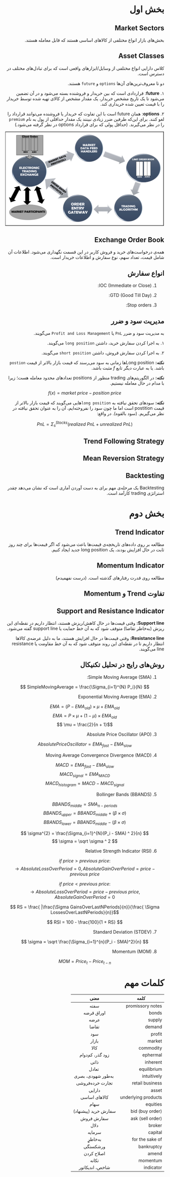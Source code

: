 <div dir='rtl'>

# بخش اول


## Market Sectors

بخش‌های بازار انواع مختلفی از کالاهای اساسی هستند که قابل معامله هستند.

## Asset Classes

 کلاس دارایی انواع مختلفی از وسایل/ابزارهای واقعی است که برای تبادل‌های مختلف در دسترس است.
 
 دو تا معروف‌ترین‌های آن‌ها `options` و `future` هستند.

  ۱. **future**: قراردادی است که بین خریدار و فروشنده بسته می‌شود و در آن تضمین می‌شود تا یک تاریخ مشخص خریدار، یک مقدار مشخص از کالای تهیه شده توسط خریدار را با قیمت تعیین شده خریداری کند.

۲. **options**: همان future است با این تفاوت که خریدار یا فروشنده می‌توانند قرارداد را لغو کنند. برای این‌که طرفین ضرر زیادی نبینند یک مقدار حداقلی از پول به نام `premium` را در نظر می‌گیرند. (حداقل پولی که برای قرارداد options در نظر گرفته می‌شود.)


![شکل کلی](img/1.png)



## Exchange Order Book

همه‌ی درخواست‌های خرید و فروش کاربر در این قسمت نگهداری می‌شود. اطلاعات آن شامل قیمت، تعداد  سهم، نوع سفارش و اطلاعات خریدار است.


## انواع سفارش

1. IOC (Immediate or Close): 

2. GTD (Good Till Day):

3. Stop orders:

## مدیریت سود و ضرر

به مدیریت سود و ضرر `PnL` یا `Profit and Loss Management` می‌گویند.


۱. به اجرا کردن سفارش خرید، داشتن `long position` می‌گویند. 

۲. به اجرا کردن سفارش فروش، داشتن `short position` می‌گویند.

**نکته:** Long positionها  زمانی  به سود می‌رسند که قیمت بازار بالاتر از قیمت `postion` باشد. یا به عبارت دیگر تابع $f$ مثبت باشد.

**نکته:** در الگوریتم‌های trading منظور از positions تعدادهای محدود معامله هست؛ زیرا با مدام در حال معامله نیستیم.

<div dir=ltr>

$$ f(x) = market\: price - position\: price$$
</div>

**نکته:** سودهای تحقق نیافته به `long position`هایی می‌گویند که قیمت بازار بالاتر از قیمت postition است اما ما چون سود را نفروخته‌ایم، آن را به عنوان تحقق نیافته در نظر می‌گیریم. (سود بالقوه). در واقع:


<div dir=ltr>

$$ PnL = \Sigma_{s}^{Stocks} (realized\: PnL + unrealized\: PnL) $$
</div>


## Trend Following Strategy


## Mean Reversion Strategy




## Backtesting


Backtesting یک مرحله‌ی مهم برای به دست آوردن آماری است که نشان می‌دهد چقدر استراتژی trading کارآمد است.


# بخش دوم



## Trend Indicator

مطالعه‌ بر روی داده‌های تاریخچه‌ی قیمت‌ها باعث می‌شود که اگر قیمت‌ها برای چند روز ثابت در حال افزایش بودند، یک long position جدید ایجاد کنیم. 


## Momentum Indicator


مطالعه روی قدرت رفتار‌های گذشته است. (درست نفهمیدم)


 ## تفاوت Trend و Momentum





## Support and Resistance Indicator


**Support line:**
وقتی قیمت‌ها در حال کاهش/ریزش هستند، انتظار داریم در نقطه‌ای این ریزش (به‌خاطر تقاضا) متوقف شود که به آن خط حمایت یا support line گفته می‌شود.


**Resistance line:**
 وقتی قیمت‌ها در حال افزایش هستند، ما به دلیل عرضه‌ی کالاها انتظار داریم تا در نقطه‌ای این روند متوقف شود که به آن خط مقاومت یا resistance line می‌گویند.


## روش‌های رایج در تحلیل تکنیکال

1. Simple Moving Average (SMA):

<div dir='ltr'>

$$ SimpleMovingAverage = \frac{\Sigma_{i=1}^{N} P_i}{N} $$

</div>

2. Exponential Moving Average (EMA)

<div dir='ltr'>

$$ EMA = (P - EMA_{old} ) \times \mu + EMA_{old} $$
$$ EMA =  P \times \mu + (1 - \mu) \times EMA_{old} $$
$$ \mu = \frac{2}{n + 1}$$

</div>

3. Absolute Price Oscillator (APO)

<div dir='ltr'>

$$ AbsolutePriceOscillator = EMA_{fast} - EMA_{slow} $$

</div>

4. Moving Average Convergence Divergence (MACD)

<div dir='ltr'>

$$ MACD = EMA_{fast} - EMA_{slow} $$
$$ MACD_{signal} = EMA_{MACD} $$
$$ MACD_{histogram} = MACD - MACD_{signal} $$



</div>

5. Bollinger Bands (BBANDS)

<div dir='ltr'>

$$ BBANDS_{middle} = SMA_{n-periods}$$
$$ BBANDS_{upper} = BBANDS_{middle} + (\beta \times \sigma)$$
$$ BBANDS_{lower} = BBANDS_{middle} - (\beta \times \sigma)$$

$$ \sigma^{2} = \frac{\Sigma_{i=1}^{N}(P_i - SMA) ^ 2}{n} $$
$$ \sigma = \sqrt \sigma ^ 2 $$



</div>

6. Relative Strength Indicator (RSI)

<div dir='ltr'>

$$ if \: price > previous \: price: $$
$$ \rightarrow AbsoluteLossOverPeriod = 0
, AbsoluteGainOverPeriod =  price - previous\: price$$


$$ if \: price < previous \: price: $$
$$ \rightarrow AbsoluteLossOverPeriod = price - previous\: price
, AbsoluteGainOverPeriod =  0$$

$$ RS = \frac{ |\frac{\Sigma GainsOverLastNPeriods}{n}}{\frac{ \Sigma LossesOverLastNPeriods}{n}}$$

$$ RSI = 100 - \frac{100}{1 + RS} $$

</div>

7. Standard Deviation (STDEV)

<div dir='ltr'>

$$ \sigma = \sqrt \frac{\Sigma_{i=1}^{n}(P_i - SMA)^2}{n} $$ 
</div>

8. Momentum (MOM)

<div dir='ltr'>

$$ MOM = Price_t - Price_{t-n}$$ 
</div>

# کلمات مهم

| کلمه | معنی| 
| ------------- |:-------------:|
| promissory notes | سفته |
| bonds | اوراق قرضه |
| supply | عرضه |
| demand | تقاضا |
| profit | سود |
| market | بازار |
| commodity | کالا |
| ephermal |  زود گذر، کم‌دوام | 
| inherent | ذاتی |
| equilibrium‌ |‌ تعادل |
| intuitively |‌ به‌طور شهودی، بصری | 
| retail business | تجارت خرده‌فروشی | 
| asset | دارایی |
| underlying products | کالاهای اساسی | 
| equities | سهام |  
| bid (buy order) | سفارش خرید (پیشنهاد) | 
| ask (sell order) | سفارش فروش | 
| broker | دلال |
| capital | سرمایه | 
| for the sake of | به‌خاطرِِِِِِِ | 
| bankruptcy | ورشکستگی | 
| amend | اصلاح کردن |
| momentum | تکانه | 
| indicator | شاخص، اندیکاتور |

</div>

